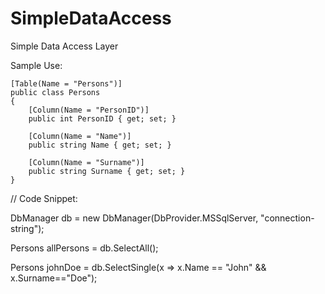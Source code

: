 # SimpleDataAccess
Simple Data Access Layer

Sample Use:

    [Table(Name = "Persons")]
    public class Persons
    {
        [Column(Name = "PersonID")]
        public int PersonID { get; set; }

        [Column(Name = "Name")]
        public string Name { get; set; }

        [Column(Name = "Surname")]
        public string Surname { get; set; }
    }


// Code Snippet:

DbManager db = new DbManager(DbProvider.MSSqlServer, "connection-string");

Persons allPersons = db.SelectAll<Persons>();
    
Persons johnDoe = db.SelectSingle<Persons>(x => x.Name == "John" && x.Surname=="Doe");

